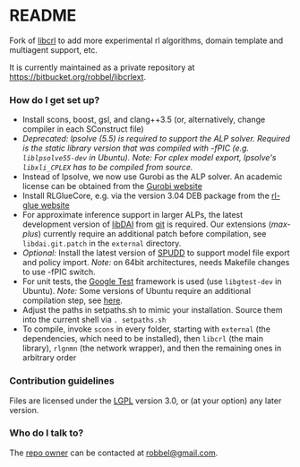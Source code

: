 # README #

Fork of [libcrl](http://code.google.com/p/libcrl/) to add more experimental rl algorithms, domain template and multiagent support, etc.

It is currently maintained as a private repository at https://bitbucket.org/robbel/libcrlext.

### How do I get set up? ###

* Install scons, boost, gsl, and clang++3.5 (or, alternatively, change compiler in each SConstruct file)
* *Deprecated: lpsolve (5.5) is required to support the ALP solver. Required is the static library version that was compiled with -fPIC (e.g. `liblpsolve55-dev` in Ubuntu).* *Note:* *For cplex model export, lpsolve's `libxli_CPLEX` has to be compiled from source.*
* Instead of lpsolve, we now use Gurobi as the ALP solver. An academic license can be obtained from the [Gurobi website](http://www.gurobi.com)
* Install RLGlueCore, e.g. via the version 3.04 DEB package from the [rl-glue website](https://code.google.com/p/rl-glue-ext/wiki/RLGlueCore)
* For approximate inference support in larger ALPs, the latest development version of [libDAI](https://staff.fnwi.uva.nl/j.m.mooij/libDAI/) from [git](http://git.tuebingen.mpg.de/libdai.git) is required. Our extensions (*max-plus*) currently require an additional patch before compilation, see `libdai.git.patch` in the `external` directory.
* *Optional:* Install the latest version of [SPUDD](https://cs.uwaterloo.ca/~jhoey/research/spudd/) to support model file export and policy import. *Note:* on 64bit architectures, needs Makefile changes to use -fPIC switch.
* For unit tests, the [Google Test](http://code.google.com/p/googletest) framework is used (use `libgtest-dev` in Ubuntu). *Note:* Some versions of Ubuntu require an additional compilation step, see [here](http://askubuntu.com/questions/145887/why-no-library-files-installed-for-google-test).
* Adjust the paths in setpaths.sh to mimic your installation. Source them into the current shell via `. setpaths.sh`
* To compile, invoke `scons` in every folder, starting with `external` (the dependencies, which need to be installed), then `libcrl` (the main library), `rlgnmn` (the network wrapper), and then the remaining ones in arbitrary order

### Contribution guidelines ###

Files are licensed under the [LGPL](http://www.gnu.org/licenses/lgpl) version 3.0, or (at your option) any later version.

### Who do I talk to? ###

The [repo owner](https://bitbucket.org/robbel) can be contacted at [robbel@gmail.com](mailto:robbel@gmail.com).